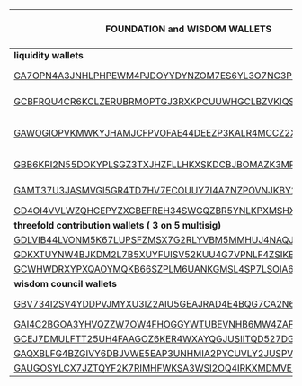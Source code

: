 | FOUNDATION and WISDOM WALLETS                            | Description                                       | Type      | TFT Unlocked | TFT FOUNDATION MULTISIGN | TFT Vested | TFT        |
| -------------------------------------------------------- | ------------------------------------------------- | --------- | ------------ | ------------------------ | ---------- | ---------- |
| **liquidity wallets**                                    |                                                   |           |              |                          |            |            |
| [GA7OPN4A3JNHLPHPEWM4PJDOYYDYNZOM7ES6YL3O7NC3PRY3V3UX6ANM](https://stellar.expert/explorer/public/account/GA7OPN4A3JNHLPHPEWM4PJDOYYDYNZOM7ES6YL3O7NC3PRY3V3UX6ANM) | Liquid Exchange (foundation deposit)              | liquidity | 18,024,884   | 0                        | 0          | 0          |
| [GCBFRQU4CR6KCLZERUBRMOPTGJ3RXKPCUUWHGCLBZVKIQSX73AWGPO75](https://stellar.expert/explorer/public/account/GCBFRQU4CR6KCLZERUBRMOPTGJ3RXKPCUUWHGCLBZVKIQSX73AWGPO75) | Liquid Aggregated Wallet                          | liquidity | 6,055,594    | 0                        | 0          | 0          |
| [GAWOGIOPVKMWKYJHAMJCFPVOFAE44DEEZP3KALR4MCCZ2X35YRHIJTLR](https://stellar.expert/explorer/public/account/GAWOGIOPVKMWKYJHAMJCFPVOFAE44DEEZP3KALR4MCCZ2X35YRHIJTLR) | BTC-Alpha Exchange (foundation's deposit is 200k) | liquidity | 1,341,338    | 0                        | 0          | 0          |
| [GBB6KRI2N55DOKYPLSGZ3TXJHZFLLHKXSKDCBJBOMAZK3MRAQA2Q4YND](https://stellar.expert/explorer/public/account/GBB6KRI2N55DOKYPLSGZ3TXJHZFLLHKXSKDCBJBOMAZK3MRAQA2Q4YND) | MAZRAA_TFT_MAIN TFT                               | liquidity | 1,507,208    | 0                        | 0          | 0          |
| [GAMT37U3JASMVGI5GR4TD7HV7ECOUUY7I4A7NZPOVNJKBY27ET7NQFQ2](https://stellar.expert/explorer/public/account/GAMT37U3JASMVGI5GR4TD7HV7ECOUUY7I4A7NZPOVNJKBY27ET7NQFQ2) | MAZRAA_TFT_MULTISIG TFT                           | liquidity | 1,304,357    | 0                        | 0          | 0          |
| [GD4OI4VVLWZQHCEPYZXCBEFREH34SWGQZBR5YNLKPXMSHXKXOY7WFYBN](https://stellar.expert/explorer/public/account/GD4OI4VVLWZQHCEPYZXCBEFREH34SWGQZBR5YNLKPXMSHXKXOY7WFYBN) | Liquid Exchange                                   | liquidity | 194,093      | 0                        | 0          | 0          |
| **threefold contribution wallets ( 3 on 5 multisig)**    |                                                   |           |              |                          |            |            |
| [GDLVIB44LVONM5K67LUPSFZMSX7G2RLYVBM5MMHUJ4NAQJU7CH4HBJBO](https://stellar.expert/explorer/public/account/) | TF Promotion Wallet                               | promotion | 0            | 321,768                  | 0          | 0          |
| [GDKXTUYNW4BJKDM2L7B5XUYFUISV52KUU4G7VPNLF4ZSIKBURM622YPZ](https://stellar.expert/explorer/public/account/) | TF Grants Wallet                                  | grants    | 0            | 20,000,000               | 0          | 0          |
| [GCWHWDRXYPXQAOYMQKB66SZPLM6UANKGMSL4SP7LSOIA6OTTOYQ6HBIH](https://stellar.expert/explorer/public/account/) | TF Team Wallet                                    | team      | 0            | 15,000,000               | 0          | 0          |
| **wisdom council wallets**                               |                                                   |           |              |                          |            |            |
| [GBV734I2SV4YDDPVJMYXU3IZ2AIU5GEAJRAD4E4BQG7CA2N63NXSPMD6](https://stellar.expert/explorer/public/account/GBV734I2SV4YDDPVJMYXU3IZ2AIU5GEAJRAD4E4BQG7CA2N63NXSPMD6) | Liquidity/Ecosystem Contribution Wisdom           | liquidity | 0            | 0                        | 0          | 60,000,000 |
| [GAI4C2BGOA3YHVQZZW7OW4FHOGGYWTUBEVNHB6MW4ZAFG7ZAA7D5IPC3](https://stellar.expert/explorer/public/account/GAI4C2BGOA3YHVQZZW7OW4FHOGGYWTUBEVNHB6MW4ZAFG7ZAA7D5IPC3) | TF Promotion Wisdom                               | promotion | 0            | 0                        | 0          | 20,000,000 |
| [GCEJ7DMULFTT25UH4FAAGOZ6KER4WXAYQGJUSIITQD527DGTKSXKBQGR](https://stellar.expert/explorer/public/account/GCEJ7DMULFTT25UH4FAAGOZ6KER4WXAYQGJUSIITQD527DGTKSXKBQGR) | TF Grants Wisdom                                  | grants    | 0            | 0                        | 0          | 10,000,000 |
| [GAQXBLFG4BZGIVY6DBJVWE5EAP3UNHMIA2PYCUVLY2JUSPVWPUF36BW4](https://stellar.expert/explorer/public/account/GAQXBLFG4BZGIVY6DBJVWE5EAP3UNHMIA2PYCUVLY2JUSPVWPUF36BW4) | TF Team Wisdom                                    | team      | 0            | 0                        | 0          | 11,000,000 |
| [GAUGOSYLCX7JZTQYF2K7RIMHFWKSA3WSI2OQ4IRKXMDMVE6ABJIJMFQR](https://stellar.expert/explorer/public/account/GAUGOSYLCX7JZTQYF2K7RIMHFWKSA3WSI2OQ4IRKXMDMVE6ABJIJMFQR) | Wisdom Council Locked                             | liquidity | 0            | 0                        | 25,135,174 | 0          |



<!-- TODO: fill in the new information, its not up to date  -->